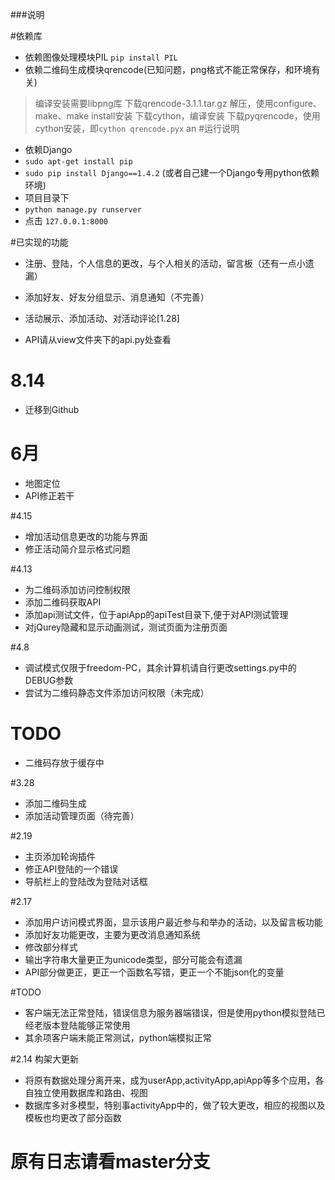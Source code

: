 ###说明

#依赖库
* 依赖图像处理模块PIL `pip install PIL`
* 依赖二维码生成模块qrencode(已知问题，png格式不能正常保存，和环境有关)
> 编译安装需要libpng库
> 下载qrencode-3.1.1.tar.gz 解压，使用configure、make、make install安装
> 下载cython，编译安装
> 下载pyqrencode，使用cython安装，即`cython qrencode.pyx`
an
#运行说明
* 依赖Django
* `sudo apt-get install pip`
* `sudo pip install Django==1.4.2` (或者自己建一个Django专用python依赖环境)
* 项目目录下
* `python manage.py runserver`
* 点击 `127.0.0.1:8000`

#已实现的功能
* 注册、登陆，个人信息的更改，与个人相关的活动，留言板（还有一点小遗漏）
* 添加好友、好友分组显示、消息通知（不完善）
* 活动展示、添加活动、对活动评论[1.28]

* API请从view文件夹下的api.py处查看

# 8.14
* 迁移到Github

# 6月
* 地图定位
* API修正若干

#4.15
* 增加活动信息更改的功能与界面
* 修正活动简介显示格式问题

#4.13
* 为二维码添加访问控制权限
* 添加二维码获取API
* 添加api测试文件，位于apiApp的apiTest目录下,便于对API测试管理
* 对jQurey隐藏和显示动画测试，测试页面为注册页面

#4.8
* 调试模式仅限于freedom-PC，其余计算机请自行更改settings.py中的DEBUG参数
* 尝试为二维码静态文件添加访问权限（未完成）
# TODO 
* 二维码存放于缓存中

#3.28
* 添加二维码生成
* 添加活动管理页面（待完善）

#2.19
* 主页添加轮询插件
* 修正API登陆的一个错误
* 导航栏上的登陆改为登陆对话框

#2.17
* 添加用户访问模式界面，显示该用户最近参与和举办的活动，以及留言板功能
* 添加好友功能更改，主要为更改消息通知系统
* 修改部分样式
* 输出字符串大量更正为unicode类型，部分可能会有遗漏
* API部分做更正，更正一个函数名写错，更正一个不能json化的变量

#TODO
* 客户端无法正常登陆，错误信息为服务器端错误，但是使用python模拟登陆已经老版本登陆能够正常使用
* 其余项客户端未能正常测试，python端模拟正常

#2.14 构架大更新
* 将原有数据处理分离开来，成为userApp,activityApp,apiApp等多个应用，各自独立使用数据库和路由、视图
* 数据库多对多模型，特别事activityApp中的，做了较大更改，相应的视图以及模板也均更改了部分函数

# 原有日志请看master分支
